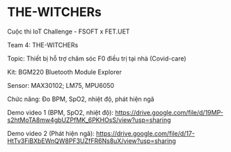 # THE-WITCHERs

Cuộc thi IoT Challenge - FSOFT x FET.UET

Team 4: THE-WITCHERs

Topic: Thiết bị hỗ trợ chăm sóc F0 điều trị tại nhà (Covid-care)

Kit: BGM220 Bluetooth Module Explorer 

Sensor: MAX30102; LM75, MPU6050

Chức năng: Đo BPM, SpO2, nhiệt độ, phát hiện ngã

Demo video 1 (BPM, SpO2, nhiệt độ): https://drive.google.com/file/d/19MP-s2htMoTA8mw4gbUZPfMK_6PKHOsS/view?usp=sharing

Demo video 2 (Phát hiện ngã): https://drive.google.com/file/d/17-HtTv3FiBXbEWnQW8PF3UZfFR6Ns8uX/view?usp=sharing
